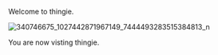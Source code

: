 Welcome to thingie.

![340746675_1027442871967149_7444493283515384813_n](https://github.com/notcornercat/thingie/assets/154585776/a2597148-f932-4d91-9b3f-2f62bc4b7a9e)

You are now visting thingie.
